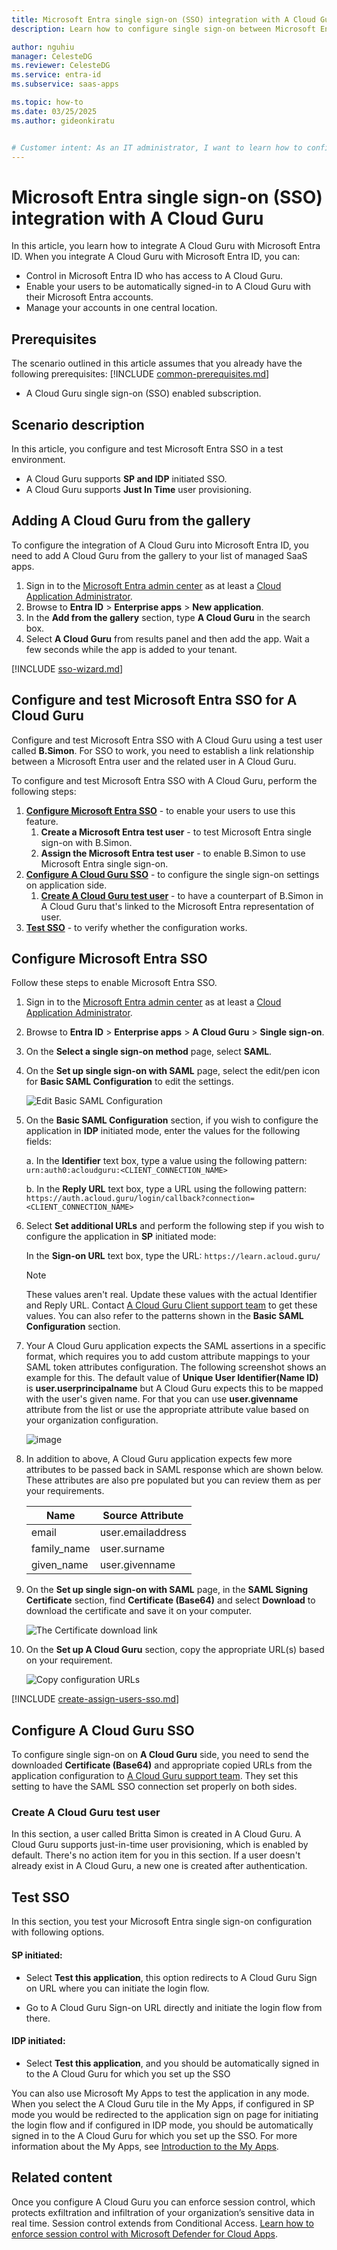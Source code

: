 ```yaml
---
title: Microsoft Entra single sign-on (SSO) integration with A Cloud Guru
description: Learn how to configure single sign-on between Microsoft Entra ID and A Cloud Guru.

author: nguhiu
manager: CelesteDG
ms.reviewer: CelesteDG
ms.service: entra-id
ms.subservice: saas-apps

ms.topic: how-to
ms.date: 03/25/2025
ms.author: gideonkiratu


# Customer intent: As an IT administrator, I want to learn how to configure single sign-on between Microsoft Entra ID and A Cloud Guru so that I can control who has access to A Cloud Guru, enable automatic sign-in with Microsoft Entra accounts, and manage my accounts in one central location.
---
```


# Microsoft Entra single sign-on (SSO) integration with A Cloud Guru

In this article,  you learn how to integrate A Cloud Guru with Microsoft Entra ID. When you integrate A Cloud Guru with Microsoft Entra ID, you can:

* Control in Microsoft Entra ID who has access to A Cloud Guru.
* Enable your users to be automatically signed-in to A Cloud Guru with their Microsoft Entra accounts.
* Manage your accounts in one central location.

## Prerequisites

The scenario outlined in this article assumes that you already have the following prerequisites:
[!INCLUDE [common-prerequisites.md](~/identity/saas-apps/includes/common-prerequisites.md)]
* A Cloud Guru single sign-on (SSO) enabled subscription.

## Scenario description

In this article,  you configure and test Microsoft Entra SSO in a test environment.

* A Cloud Guru supports **SP and IDP** initiated SSO.
* A Cloud Guru supports **Just In Time** user provisioning.

## Adding A Cloud Guru from the gallery

To configure the integration of A Cloud Guru into Microsoft Entra ID, you need to add A Cloud Guru from the gallery to your list of managed SaaS apps.

1. Sign in to the [Microsoft Entra admin center](https://entra.microsoft.com) as at least a [Cloud Application Administrator](~/identity/role-based-access-control/permissions-reference.md#cloud-application-administrator).
1. Browse to **Entra ID** > **Enterprise apps** > **New application**.
1. In the **Add from the gallery** section, type **A Cloud Guru** in the search box.
1. Select **A Cloud Guru** from results panel and then add the app. Wait a few seconds while the app is added to your tenant.

 [!INCLUDE [sso-wizard.md](~/identity/saas-apps/includes/sso-wizard.md)]


<a name='configure-and-test-azure-ad-sso-for-a-cloud-guru'></a>

## Configure and test Microsoft Entra SSO for A Cloud Guru

Configure and test Microsoft Entra SSO with A Cloud Guru using a test user called **B.Simon**. For SSO to work, you need to establish a link relationship between a Microsoft Entra user and the related user in A Cloud Guru.

To configure and test Microsoft Entra SSO with A Cloud Guru, perform the following steps:

1. **[Configure Microsoft Entra SSO](#configure-azure-ad-sso)** - to enable your users to use this feature.
    1. **Create a Microsoft Entra test user** - to test Microsoft Entra single sign-on with B.Simon.
    1. **Assign the Microsoft Entra test user** - to enable B.Simon to use Microsoft Entra single sign-on.
1. **[Configure A Cloud Guru SSO](#configure-a-cloud-guru-sso)** - to configure the single sign-on settings on application side.
    1. **[Create A Cloud Guru test user](#create-a-cloud-guru-test-user)** - to have a counterpart of B.Simon in A Cloud Guru that's linked to the Microsoft Entra representation of user.
1. **[Test SSO](#test-sso)** - to verify whether the configuration works.

<a name='configure-azure-ad-sso'></a>

## Configure Microsoft Entra SSO

Follow these steps to enable Microsoft Entra SSO.

1. Sign in to the [Microsoft Entra admin center](https://entra.microsoft.com) as at least a [Cloud Application Administrator](~/identity/role-based-access-control/permissions-reference.md#cloud-application-administrator).
1. Browse to **Entra ID** > **Enterprise apps** > **A Cloud Guru** > **Single sign-on**.
1. On the **Select a single sign-on method** page, select **SAML**.
1. On the **Set up single sign-on with SAML** page, select the edit/pen icon for **Basic SAML Configuration** to edit the settings.

   ![Edit Basic SAML Configuration](common/edit-urls.png)

1. On the **Basic SAML Configuration** section, if you wish to configure the application in **IDP** initiated mode, enter the values for the following fields:

    a. In the **Identifier** text box, type a value using the following pattern:
    `urn:auth0:acloudguru:<CLIENT_CONNECTION_NAME>`

    b. In the **Reply URL** text box, type a URL using the following pattern:
    `https://auth.acloud.guru/login/callback?connection=<CLIENT_CONNECTION_NAME>`

1. Select **Set additional URLs** and perform the following step if you wish to configure the application in **SP** initiated mode:

    In the **Sign-on URL** text box, type the URL:
    `https://learn.acloud.guru/`

	> [!NOTE]
	> These values aren't real. Update these values with the actual Identifier and Reply URL. Contact [A Cloud Guru Client support team](mailto:sso@acloud.guru) to get these values. You can also refer to the patterns shown in the **Basic SAML Configuration** section.

1. Your A Cloud Guru application expects the SAML assertions in a specific format, which requires you to add custom attribute mappings to your SAML token attributes configuration. The following screenshot shows an example for this. The default value of **Unique User Identifier(Name ID)** is **user.userprincipalname** but A Cloud Guru expects this to be mapped with the user's given name. For that you can use **user.givenname** attribute from the list or use the appropriate attribute value based on your organization configuration.

	![image](common/default-attributes.png)

1. In addition to above, A Cloud Guru application expects few more attributes to be passed back in SAML response which are shown below. These attributes are also pre populated but you can review them as per your requirements.
	
	| Name |  Source Attribute|
	| ----------------- | --------- |
    | email  | user.emailaddress |
	| family_name | user.surname |
	| given_name | user.givenname |

1. On the **Set up single sign-on with SAML** page, in the **SAML Signing Certificate** section,  find **Certificate (Base64)** and select **Download** to download the certificate and save it on your computer.

	![The Certificate download link](common/certificatebase64.png)

1. On the **Set up A Cloud Guru** section, copy the appropriate URL(s) based on your requirement.

	![Copy configuration URLs](common/copy-configuration-urls.png)

<a name='create-an-azure-ad-test-user'></a>

[!INCLUDE [create-assign-users-sso.md](~/identity/saas-apps/includes/create-assign-users-sso.md)]

## Configure A Cloud Guru SSO

To configure single sign-on on **A Cloud Guru** side, you need to send the downloaded **Certificate (Base64)** and appropriate copied URLs from the application configuration to [A Cloud Guru support team](mailto:sso@acloud.guru). They set this setting to have the SAML SSO connection set properly on both sides.

### Create A Cloud Guru test user

In this section, a user called Britta Simon is created in A Cloud Guru. A Cloud Guru supports just-in-time user provisioning, which is enabled by default. There's no action item for you in this section. If a user doesn't already exist in A Cloud Guru, a new one is created after authentication.

## Test SSO 

In this section, you test your Microsoft Entra single sign-on configuration with following options. 

#### SP initiated:

* Select **Test this application**, this option redirects to A Cloud Guru Sign on URL where you can initiate the login flow.  

* Go to A Cloud Guru Sign-on URL directly and initiate the login flow from there.

#### IDP initiated:

* Select **Test this application**, and you should be automatically signed in to the A Cloud Guru for which you set up the SSO 

You can also use Microsoft My Apps to test the application in any mode. When you select the A Cloud Guru tile in the My Apps, if configured in SP mode you would be redirected to the application sign on page for initiating the login flow and if configured in IDP mode, you should be automatically signed in to the A Cloud Guru for which you set up the SSO. For more information about the My Apps, see [Introduction to the My Apps](https://support.microsoft.com/account-billing/sign-in-and-start-apps-from-the-my-apps-portal-2f3b1bae-0e5a-4a86-a33e-876fbd2a4510).

## Related content

Once you configure A Cloud Guru you can enforce session control, which protects exfiltration and infiltration of your organization’s sensitive data in real time. Session control extends from Conditional Access. [Learn how to enforce session control with Microsoft Defender for Cloud Apps](/cloud-app-security/proxy-deployment-any-app).
